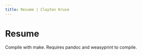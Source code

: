 ```yaml
---
title: Resume | Clayton Kruse
---
```



# Resume

Compile with make.
Requires pandoc and weasyprint to compile.

